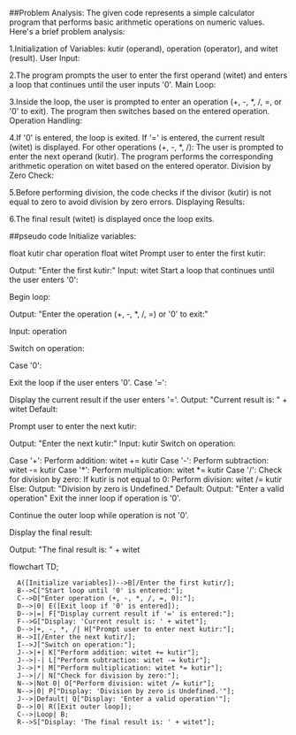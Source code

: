 
##Problem Analysis:
The given code represents a simple calculator program that performs basic arithmetic operations on numeric values. Here's a brief problem analysis:

1.Initialization of Variables: kutir (operand), operation (operator), and witet (result).
User Input:

2.The program prompts the user to enter the first operand (witet) and enters a loop that continues until the user inputs '0'.
Main Loop:

3.Inside the loop, the user is prompted to enter an operation (+, -, *, /, =, or '0' to exit).
The program then switches based on the entered operation.
Operation Handling:

4.If '0' is entered, the loop is exited.
If '=' is entered, the current result (witet) is displayed.
For other operations (+, -, *, /):
The user is prompted to enter the next operand (kutir).
The program performs the corresponding arithmetic operation on witet based on the entered operator.
Division by Zero Check:

5.Before performing division, the code checks if the divisor (kutir) is not equal to zero to avoid division by zero errors.
Displaying Results:

6.The final result (witet) is displayed once the loop exits.

##pseudo code
Initialize variables:

float kutir
char operation
float witet
Prompt user to enter the first kutir:

Output: "Enter the first kutir:"
Input: witet
Start a loop that continues until the user enters '0':

Begin loop:

Output: "Enter the operation (+, -, *, /, =) or '0' to exit:"

Input: operation

Switch on operation:

Case '0':

Exit the loop if the user enters '0'.
Case '=':

Display the current result if the user enters '='.
Output: "Current result is: " + witet
Default:

Prompt user to enter the next kutir:

Output: "Enter the next kutir:"
Input: kutir
Switch on operation:

Case '+':
Perform addition: witet += kutir
Case '-':
Perform subtraction: witet -= kutir
Case '*':
Perform multiplication: witet *= kutir
Case '/':
Check for division by zero:
If kutir is not equal to 0:
Perform division: witet /= kutir
Else:
Output: "Division by zero is Undefined."
Default:
Output: "Enter a valid operation"
Exit the inner loop if operation is '0'.

Continue the outer loop while operation is not '0'.

Display the final result:

Output: "The final result is: " + witet


flowchart TD;
``` mermaid
  A([Initialize variables])-->B[/Enter the first kutir/];
  B-->C["Start loop until '0' is entered:"];
  C-->D["Enter operation (+, -, *, /, =, 0):"];
  D-->|0| E([Exit loop if '0' is entered]);
  D-->|=| F["Display current result if '=' is entered:"];
  F-->G["Display: 'Current result is: ' + witet"];
  D-->|+, -, *, /| H["Prompt user to enter next kutir:"];
  H-->I[/Enter the next kutir/];
  I-->J["Switch on operation:"];
  J-->|+| K["Perform addition: witet += kutir"];
  J-->|-| L["Perform subtraction: witet -= kutir"];
  J-->|*| M["Perform multiplication: witet *= kutir"];
  J-->|/| N["Check for division by zero:"];
  N-->|Not 0| O["Perform division: witet /= kutir"];
  N-->|0| P["Display: 'Division by zero is Undefined.'"];
  J-->|Default| Q["Display: 'Enter a valid operation'"];
  D-->|0| R([Exit outer loop]);
  C-->|Loop| B;
  R-->S["Display: 'The final result is: ' + witet"];
